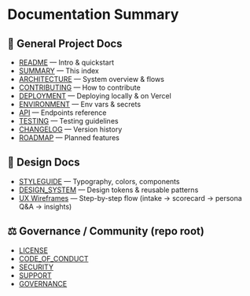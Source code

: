 # Documentation Summary

## 📖 General Project Docs
- [README](README.md) — Intro & quickstart
- [SUMMARY](SUMMARY.md) — This index
- [ARCHITECTURE](ARCHITECTURE.md) — System overview & flows
- [CONTRIBUTING](CONTRIBUTING.md) — How to contribute
- [DEPLOYMENT](DEPLOYMENT.md) — Deploying locally & on Vercel
- [ENVIRONMENT](ENVIRONMENT.md) — Env vars & secrets
- [API](API.md) — Endpoints reference
- [TESTING](TESTING.md) — Testing guidelines
- [CHANGELOG](CHANGELOG.md) — Version history
- [ROADMAP](ROADMAP.md) — Planned features

## 🎨 Design Docs
- [STYLEGUIDE](design/STYLEGUIDE.md) — Typography, colors, components
- [DESIGN_SYSTEM](design/DESIGN_SYSTEM.md) — Design tokens & reusable patterns
- [UX Wireframes](design/Ux%20Wireframes.md) — Step-by-step flow (intake → scorecard → persona Q&A → insights)

## ⚖️ Governance / Community (repo root)
- [LICENSE](../LICENSE.md)
- [CODE_OF_CONDUCT](../CODE_OF_CONDUCT.md)
- [SECURITY](../SECURITY.md)
- [SUPPORT](../SUPPORT.md)
- [GOVERNANCE](../GOVERNANCE.md)